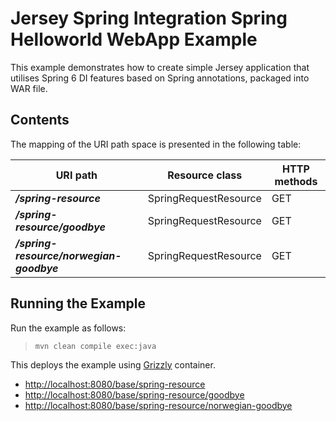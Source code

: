 [//]: # " Copyright (c) 2015, 2022 Oracle and/or its affiliates. All rights reserved. "
[//]: # " "
[//]: # " This program and the accompanying materials are made available under the "
[//]: # " terms of the Eclipse Distribution License v. 1.0, which is available at "
[//]: # " http://www.eclipse.org/org/documents/edl-v10.php. "
[//]: # " "
[//]: # " SPDX-License-Identifier: BSD-3-Clause "

Jersey Spring Integration Spring Helloworld WebApp Example
==========================================================

This example demonstrates how to create simple Jersey application that
utilises Spring 6 DI features based on Spring annotations, packaged into WAR file.

Contents
--------

The mapping of the URI path space is presented in the following table:

URI path                                   | Resource class            | HTTP methods
------------------------------------------ | ------------------------- | --------------
**_/spring-resource_**                     | SpringRequestResource     | GET
**_/spring-resource/goodbye_**             | SpringRequestResource     | GET
**_/spring-resource/norwegian-goodbye_**   | SpringRequestResource     | GET

Running the Example
-------------------

Run the example as follows:

>     mvn clean compile exec:java

This deploys the example using [Grizzly](https://projects.eclipse.org/projects/ee4j.grizzly) container.

-   <http://localhost:8080/base/spring-resource>
-   <http://localhost:8080/base/spring-resource/goodbye>
-   <http://localhost:8080/base/spring-resource/norwegian-goodbye>